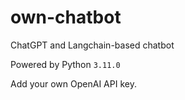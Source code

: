 # own-chatbot

ChatGPT and Langchain-based chatbot

Powered by Python `3.11.0`

Add your own OpenAI API key.
